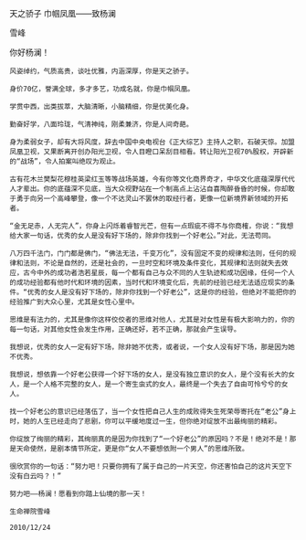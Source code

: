 天之骄子 巾帼凤凰——致杨澜

雪峰


你好杨澜！

    风姿绰约，气质高贵，谈吐优雅，内涵深厚，你是天之骄子。

    身价70亿，誉满全球，多才多艺，功成名就，你是巾帼凤凰。

    学贯中西，出类拔萃，大脑清晰，小脑精细，你是优美化身。

    勤奋好学，八面玲珑，气清神纯，刚柔兼济，你是人间奇葩。

    身为柔弱女子，却有大将风度，辞去中国中央电视台《正大综艺》主持人之职，石破天惊。加盟凤凰卫视，又果断离开创办阳光卫视，令人目瞪口呆刮目相看。转让阳光卫视70%股权，开辟新的“战场”，令人拍案叫绝叹为观止。

    古有花木兰樊梨花穆桂英梁红玉等等战场英雄，今有你等文化商界奇才，中华文化底蕴深厚代代人才辈出。你的底蕴深不见底，当大众视野站在一个制高点上沾沾自喜陶醉昏昏的时候，你却敢于勇于向另一个高峰攀登，像一个不达灵山不罢休的取经行者，更像一位新境界新领域的开拓者。

    “金无足赤，人无完人”，你身上闪烁着睿智光芒，但有一点瑕疵不得不与你商榷，你说：“我想给大家一句话，优秀的女人是没有好下场的，除非你找到一个好老公。”对此，无法苟同。

    八万四千法门，门门都是佛门，“佛法无法，千变万化”，没有固定不变的规律和法则，任何的规律和法则，不论是自然的，还是社会的，一旦时空和环境及条件变化，其规律和法则就失去效应，古今中外的成功者浩若星辰，每一个都有自己与众不同的人生轨迹和成功因缘，任何一个人的成功经验都有他时代和环境的因素，当时代和环境变化后，先前的经验已经无法适应现实的条件。“优秀的女人是没有好下场的，除非你找到一个好老公”，这是你的经验，但绝对不能把你的经验推广到大众心里，尤其是女性心里中。

    思维是有法力的，尤其是像你这样佼佼者的思维对他人，尤其是对女性是有极大影响力的，你的每一句话，对其他女性会发生作用，正确还好，若不正确，那就会产生误导。

    我想说，优秀的女人一定有好下场，除非她不优秀，或者说，一个女人没有好下场，那是因为她不优秀。

    我想说，想依靠一个好老公获得一个好下场的女人，是没有独立意识的女人，是个没有长大的女人，是一个人格不完整的女人，是一个寄生虫式的女人，最终是一个失去了自由可怜兮兮的女人。

    找一个好老公的意识已经落伍了，当一个女性把自己人生的成败得失生死荣辱寄托在“老公”身上时，她的人生已经走向了悲剧，你可以平缓地度过一生，但你绝对绽放不出最绚丽的精彩。

    你绽放了绚丽的精彩，其绚丽真的是因为你找到了“一个好老公”的原因吗？不是！绝对不是！那是天命使然，是剧本情节所定，更是你“女人不要想依附一个男人”的思维所致。

    很欣赏你的一句话：“努力吧！只要你拥有了属于自己的一片天空，你还害怕自己的这片天空下没有白云吗？！”

    努力吧——杨澜！愿看到你踏上仙境的那一天！

    生命禅院雪峰

    2010/12/24



